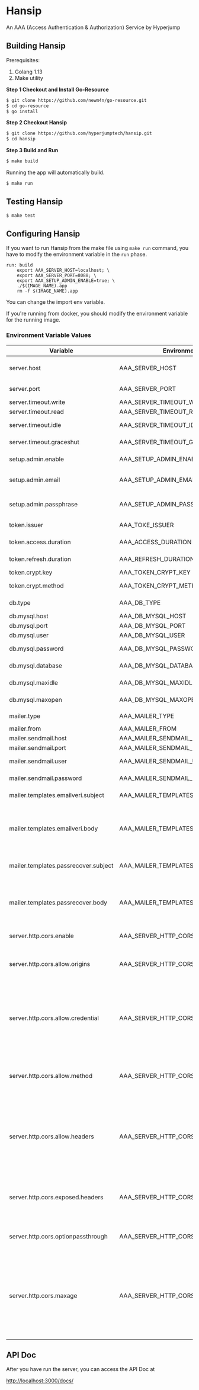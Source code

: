 # Hansip 

An AAA (Access Authentication & Authorization) Service by Hyperjump 

## Building Hansip

Prerequisites:

1. Golang 1.13
2. Make utility

**Step 1 Checkout and Install Go-Resource**

```.bash
$ git clone https://github.com/newm4n/go-resource.git
$ cd go-resource
$ go install
```

**Step 2 Checkout Hansip**

```.bash
$ git clone https://github.com/hyperjumptech/hansip.git
$ cd hansip
```

**Step 3 Build and Run**

```bash
$ make build
```

Running the app will automatically build.

```bash
$ make run
```

## Testing Hansip

```bash
$ make test
```  

## Configuring Hansip

If you want to run Hansip from the make file using `make run` command, you have to
modify the environment variable in the `run` phase.

```make
run: build
	export AAA_SERVER_HOST=localhost; \
	export AAA_SERVER_PORT=8088; \
	export AAA_SETUP_ADMIN_ENABLE=true; \
	./$(IMAGE_NAME).app
	rm -f $(IMAGE_NAME).app
```

You can change the import env variable.

If you're running from docker, you should modify the environment variable for the running
image.

### Environment Variable Values  

| Variable | Environment Variable | Default | Description |
| -------- | -------------------- | ------- | ----------- |
| server.host| AAA_SERVER_HOST | localhost | The host name to bind. could be `localhost` or `0.0.0.0` |
| server.port| AAA_SERVER_PORT | 3000 | The host port to listen from |
| server.timeout.write| AAA_SERVER_TIMEOUT_WRITE | 15 seconds | Server write timeout |
| server.timeout.read| AAA_SERVER_TIMEOUT_READ | 15 seconds | Server read timeout |
| server.timeout.idle| AAA_SERVER_TIMEOUT_IDLE | 60 seconds | Server connection IDLE timeout |
| server.timeout.graceshut| AAA_SERVER_TIMEOUT_GRACESHUT | 15 seconds | Server grace shutdown timeout |
| setup.admin.enable| AAA_SETUP_ADMIN_ENABLE | false | Enable built in admin account |
| setup.admin.email| AAA_SETUP_ADMIN_EMAIL |admin@hansip | Built in admin email address for authentication |
| setup.admin.passphrase| AAA_SETUP_ADMIN_PASSPHRASE |this must be change in the production | Built in admin password for authentication |
| token.issuer| AAA_TOKE_ISSUER |aaa.domain.com | JWT Token issuer value |
| token.access.duration| AAA_ACCESS_DURATION |5 minutes | JWT Access token lifetime |
| token.refresh.duration| AAA_REFRESH_DURATION |1 year | JWT Refresh token lifetime |
| token.crypt.key| AAA_TOKEN_CRYPT_KEY |th15mustb3CH@ngedINprodUCT10N | JWT token crypto key |
| token.crypt.method| AAA_TOKEN_CRYPT_METHOD |HS512 | JWT token crypto method |
| db.type| AAA_DB_TYPE | INMEMORY | Database type. `INMEMORY` or `MYSQL` |
| db.mysql.host| AAA_DB_MYSQL_HOST |localhost | MySQL host |
| db.mysql.port| AAA_DB_MYSQL_PORT |3306 | MySQL Port |
| db.mysql.user| AAA_DB_MYSQL_USER |user | MySQL User to login |
| db.mysql.password| AAA_DB_MYSQL_PASSWORD |password | MySQL Password to login |
| db.mysql.database| AAA_DB_MYSQL_DATABASE |hansip | MySQL Database to use |
| db.mysql.maxidle| AAA_DB_MYSQL_MAXIDLE |3 | Maximum connection that can IDLE  |
| db.mysql.maxopen| AAA_DB_MYSQL_MAXOPEN |10 | Maximum open connection in the pool |
| mailer.type| AAA_MAILER_TYPE | DUMMY | Mailer type. `DUMMY` or `SENDMAIL` |
| mailer.from| AAA_MAILER_FROM |hansip@aaa.com | The email from field |
| mailer.sendmail.host| AAA_MAILER_SENDMAIL_HOST |localhost | Mail server host |
| mailer.sendmail.port| AAA_MAILER_SENDMAIL_PORT |25 | Mail server port |
| mailer.sendmail.user| AAA_MAILER_SENDMAIL_USER |sendmail | Mail server user for authentication |
| mailer.sendmail.password| AAA_MAILER_SENDMAIL_PASSWORD |password | Mail server password for authentication |
| mailer.templates.emailveri.subject| AAA_MAILER_TEMPLATES_EMAILVERI_SUBJECT |Please verify your new Hansip account's email | Email verification subject template |
| mailer.templates.emailveri.body| AAA_MAILER_TEMPLATES_EMAILVERI_BODY | `<html><body>Dear New Hansip User<br><br>Your new account is ready!<br>please click this <a href=\"http://hansip.io/activate?code={{.ActivationCode}}\">link to activate</a> your account.<br><br>Cordially,<br>HANSIP team</body></html>` | Email verification body template |
| mailer.templates.passrecover.subject| AAA_MAILER_TEMPLATES_PASSRECOVER_SUBJECT | Passphrase recovery instruction | Password recovery email subject template |
| mailer.templates.passrecover.body| AAA_MAILER_TEMPLATES_PASSRECOVER_BODY | `<html><body>Dear Hansip User<br><br>To recover your passphrase<br>please click this <a href=\"http://hansip.io/activate?code={{.RecoveryCode}}\">link to change your passphrase</a>.<br><br>Cordially,<br>HANSIP team</body></html>` | Password recovery email body template |
| server.http.cors.enable | AAA_SERVER_HTTP_CORS_ENABLE | true | To enable or disable CORS handling | 
| server.http.cors.allow.origins | AAA_SERVER_HTTP_CORS_ALLOW_ORIGINS | * |  Indicates whether the response can be shared with requesting code from the given origin. | 
| server.http.cors.allow.credential | AAA_SERVER_HTTP_CORS_ALLOW_CREDENTIAL | true | response header tells browsers whether to expose the response to frontend JavaScript code when the request's credentials mode (`Request.credentials`) is `include` | 
| server.http.cors.allow.method | AAA_SERVER_HTTP_CORS_ALLOW_METHOD | GET,PUT,DELETE,POST,OPTIONS | response header specifies the method or methods allowed when accessing the resource in response to a preflight request. | 
| server.http.cors.allow.headers | AAA_SERVER_HTTP_CORS_ALLOW_HEADERS | Accept,Authorization,Content-Type,X-CSRF-TOKEN,Accept-Encoding,X-Forwarded-For,X-Real-IP,X-Request-ID |  response header is used in response to a preflight request which includes the `Access-Control-Request-Headers` to indicate which HTTP headers can be used during the actual request. | 
| server.http.cors.exposed.headers | AAA_SERVER_HTTP_CORS_EXPOSED_HEADERS | * |  response header indicates which headers can be exposed as part of the response by listing their names. | 
| server.http.cors.optionpassthrough | AAA_SERVER_HTTP_CORS_OPTIONPASSTHROUGH | true | Indicates that the OPTIONS method should be handled by server | 
| server.http.cors.maxage | AAA_SERVER_HTTP_CORS_MAXAGE | 300 | response header indicates how long the results of a preflight request (that is the information contained in the `Access-Control-Allow-Methods` and `Access-Control-Allow-Headers` headers) can be cached | 

## API Doc

After you have run the server, you can access the API Doc at

[http://localhost:3000/docs/](http://localhost:3000/docs/)